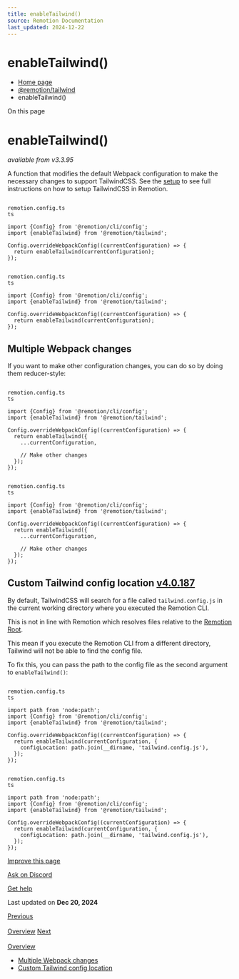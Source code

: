 ```yaml
---
title: enableTailwind()
source: Remotion Documentation
last_updated: 2024-12-22
---
```


# enableTailwind()

- [Home page](/)
- [@remotion/tailwind](/docs/tailwind/tailwind)
- enableTailwind()

On this page

# enableTailwind()

_available from v3.3.95_

A function that modifies the default Webpack configuration to make the necessary changes to support TailwindCSS.
See the [setup](/docs/tailwind) to see full instructions on how to setup TailwindCSS in Remotion.

```

remotion.config.ts
ts

import {Config} from '@remotion/cli/config';
import {enableTailwind} from '@remotion/tailwind';

Config.overrideWebpackConfig((currentConfiguration) => {
  return enableTailwind(currentConfiguration);
});
```

```

remotion.config.ts
ts

import {Config} from '@remotion/cli/config';
import {enableTailwind} from '@remotion/tailwind';

Config.overrideWebpackConfig((currentConfiguration) => {
  return enableTailwind(currentConfiguration);
});
```

## Multiple Webpack changes [​](\#multiple-webpack-changes "Direct link to Multiple Webpack changes")

If you want to make other configuration changes, you can do so by doing them reducer-style:

```

remotion.config.ts
ts

import {Config} from '@remotion/cli/config';
import {enableTailwind} from '@remotion/tailwind';

Config.overrideWebpackConfig((currentConfiguration) => {
  return enableTailwind({
    ...currentConfiguration,

    // Make other changes
  });
});
```

```

remotion.config.ts
ts

import {Config} from '@remotion/cli/config';
import {enableTailwind} from '@remotion/tailwind';

Config.overrideWebpackConfig((currentConfiguration) => {
  return enableTailwind({
    ...currentConfiguration,

    // Make other changes
  });
});
```

## Custom Tailwind config location [v4.0.187](https://github.com/remotion-dev/remotion/releases/v4.0.187) [​](\#custom-tailwind-config-location "Direct link to custom-tailwind-config-location")

By default, TailwindCSS will search for a file called `tailwind.config.js` in the current working directory where you executed the Remotion CLI.

This is not in line with Remotion which resolves files relative to the [Remotion Root](/docs/terminology/remotion-root).

This mean if you execute the Remotion CLI from a different directory, Tailwind will not be able to find the config file.

To fix this, you can pass the path to the config file as the second argument to `enableTailwind()`:

```

remotion.config.ts
ts

import path from 'node:path';
import {Config} from '@remotion/cli/config';
import {enableTailwind} from '@remotion/tailwind';

Config.overrideWebpackConfig((currentConfiguration) => {
  return enableTailwind(currentConfiguration, {
    configLocation: path.join(__dirname, 'tailwind.config.js'),
  });
});
```

```

remotion.config.ts
ts

import path from 'node:path';
import {Config} from '@remotion/cli/config';
import {enableTailwind} from '@remotion/tailwind';

Config.overrideWebpackConfig((currentConfiguration) => {
  return enableTailwind(currentConfiguration, {
    configLocation: path.join(__dirname, 'tailwind.config.js'),
  });
});
```

[Improve this page](https://github.com/remotion-dev/remotion/edit/main/packages/docs/docs/tailwind/enable-tailwind.mdx)

[Ask on Discord](https://remotion.dev/discord)

[Get help](/docs/get-help)

Last updated on **Dec 20, 2024**

[Previous\
\
Overview](/docs/tailwind/tailwind) [Next\
\
Overview](/docs/enable-scss/overview)

- [Multiple Webpack changes](#multiple-webpack-changes)
- [Custom Tailwind config location](#custom-tailwind-config-location)
